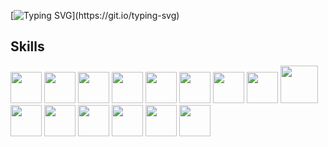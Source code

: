 [![Typing SVG](http://readme-typing-svg.herokuapp.com?font=Source+Code+Pro&pause=1000&color=58A6FFFF&width=435&lines=Welcome+to+my+GitHub+(%E3%82%B7_+_)%E3%82%B7)](https://git.io/typing-svg)
## Skills 
<img style="width:50px;" src="https://cdn.jsdelivr.net/gh/devicons/devicon/icons/go/go-original-wordmark.svg" /> <img style="width:50px;" src="https://cdn.jsdelivr.net/gh/devicons/devicon/icons/java/java-original.svg" /> <img style="width:50px;" src="https://cdn.jsdelivr.net/gh/devicons/devicon@latest/icons/csharp/csharp-original.svg" /> <img style="width:50px;" src="https://cdn.jsdelivr.net/gh/devicons/devicon/icons/python/python-original.svg" /> <img style="width:50px;" src="https://cdn.jsdelivr.net/gh/devicons/devicon/icons/javascript/javascript-original.svg" /> <img style="width:50px;" src="https://cdn.jsdelivr.net/gh/devicons/devicon/icons/postgresql/postgresql-plain-wordmark.svg" /> <img style="width:50px;" src="https://cdn.jsdelivr.net/gh/devicons/devicon@latest/icons/mysql/mysql-original-wordmark.svg" />
          <img style="width:50px;" src="https://cdn.jsdelivr.net/gh/devicons/devicon@latest/icons/redis/redis-plain-wordmark.svg"> <img style="width:60px;" src="https://cdn.jsdelivr.net/gh/devicons/devicon@latest/icons/apachekafka/apachekafka-original-wordmark.svg" /> 
          <img style="width:50px;" src="https://cdn.jsdelivr.net/gh/devicons/devicon/icons/docker/docker-plain-wordmark.svg" /> 
            <img style="width:50px;" src="https://cdn.jsdelivr.net/gh/devicons/devicon@latest/icons/kubernetes/kubernetes-plain-wordmark.svg" />
           <img style="width:50px;" src="https://cdn.jsdelivr.net/gh/devicons/devicon@latest/icons/linux/linux-original.svg" /> <img style="width:50px;" src="https://cdn.jsdelivr.net/gh/devicons/devicon/icons/git/git-original.svg" /> 
            <img style="width:50px;" src="https://cdn.jsdelivr.net/gh/devicons/devicon@latest/icons/prometheus/prometheus-plain-wordmark.svg" /> 
            <img style="width:50px;" src="https://cdn.jsdelivr.net/gh/devicons/devicon@latest/icons/grafana/grafana-original-wordmark.svg" />
